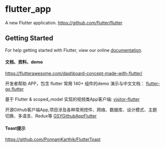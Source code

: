 # flutter_app

A new Flutter application.
https://github.com/flutter/flutter

## Getting Started

For help getting started with Flutter, view our online
[documentation](https://flutter.io/).

#### 文档、资料、demo
https://flutterawesome.com/dashboard-concept-made-with-flutter/

开发者帮助 APP，包含 flutter 常用 140+ 组件的demo 演示与中文文档：
[flutter-go flutter](https://github.com/alibaba/flutter-go)

基于 Flutter & scoped_model 实现的视频类App客户端:
[visitor-flutter](https://github.com/songxiaoliang/visitor-flutter)

开源Github客户端App,项目涉及各种常用控件、网络、数据库、设计模式、主题切换、多语言、Redux等
[GSYGithubAppFlutter](https://github.com/CarGuo/GSYGithubAppFlutter)

#### Toast提示
https://github.com/PonnamKarthik/FlutterToast
